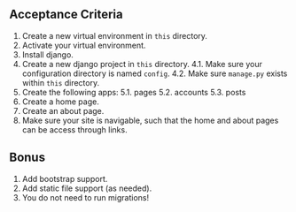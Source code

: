 ## Acceptance Criteria
1. Create a new virtual environment in `this` directory.
2. Activate your virtual environment.
3. Install django.
4. Create a new django project in `this` directory.
4.1. Make sure your configuration directory is named `config`.
4.2. Make sure `manage.py` exists within `this` directory.
5. Create the following apps:
5.1. pages
5.2. accounts
5.3. posts
6. Create a home page.
7. Create an about page.
8. Make sure your site is navigable, such that the home and about pages can be access through links.

## Bonus
1. Add bootstrap support.
2. Add static file support (as needed).
3. You do not need to run migrations!